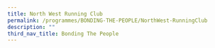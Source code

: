 ```yaml
---
title: North West Running Club
permalink: /programmes/BONDING-THE-PEOPLE/NorthWest-RunningClub
description: ""
third_nav_title: Bonding The People
---
```




